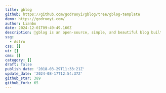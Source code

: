 ```yaml
---
title: gblog
github: https://github.com/godruoyi/gblog/tree/gblog-template
demo: https://godruoyi.com/
author: Lianbo
date: 2024-12-01T09:49:49.160Z
description: 🎈gblog is an open-source, simple, and beautiful blog built with Astro.
ssg:
  - Astro
css: []
ui: []
cms: []
category: []
draft: false
publish_date: '2018-03-29T11:33:21Z'
update_date: '2024-08-17T12:54:37Z'
github_star: 389
github_fork: 65
---
```

